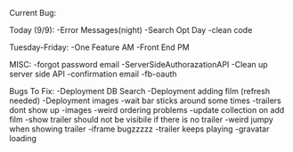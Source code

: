 Current Bug:

Today (9/9):
  -Error Messages(night)
  -Search Opt Day
  -clean code

Tuesday-Friday:
  -One Feature AM
  -Front End PM

MISC:
  -forgot password email
  -ServerSideAuthorazationAPI
  -Clean up server side API
  -confirmation email
  -fb-oauth

Bugs To Fix:
  -Deployment DB Search
  -Deployment adding film (refresh needed)
  -Deployment images
  -wait bar sticks around some times
  -trailers dont show up
  -images
  -weird ordering problems
  -update collection on add film
  -show trailer should not be visibile if there is no trailer
  -weird jumpy when showing trailer
  -iframe bugzzzzz
  -trailer keeps playing
  -gravatar loading

